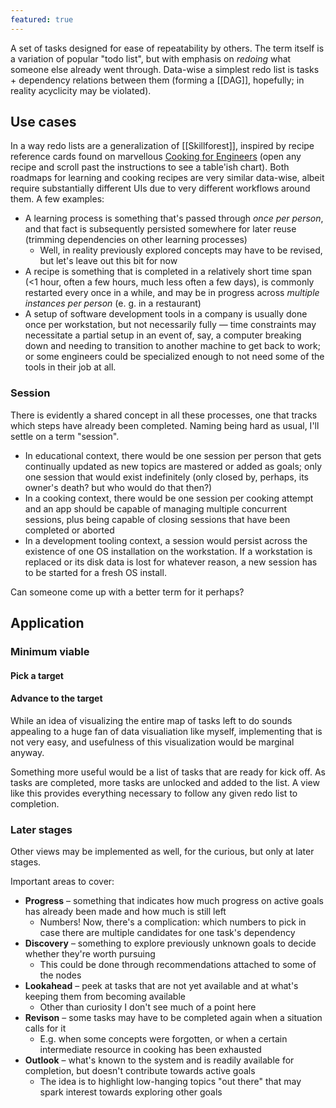 ```yaml
---
featured: true
---
```


A set of tasks designed for ease of repeatability by others. The term itself is a variation of popular "todo list", but with emphasis on *redoing* what someone else already went through. Data-wise a simplest redo list is tasks + dependency relations between them (forming a [[DAG]], hopefully; in reality acyclicity may be violated).

## Use cases

In a way redo lists are a generalization of [[Skillforest]], inspired by recipe reference cards found on marvellous [Cooking for Engineers](http://www.cookingforengineers.com/) (open any recipe and scroll past the instructions to see a table'ish chart). Both roadmaps for learning and cooking recipes are very similar data-wise, albeit require substantially different UIs due to very different workflows around them. A few examples:

* A learning process is something that's passed through *once per person*, and that fact is subsequently persisted somewhere for later reuse (trimming dependencies on other learning processes)
    * Well, in reality previously explored concepts may have to be revised, but let's leave out this bit for now
* A recipe is something that is completed in a relatively short time span (<1 hour, often a few hours, much less often a few days), is commonly restarted every once in a while, and may be in progress across *multiple instances per person* (e. g. in a restaurant)
* A setup of software development tools in a company is usually done once per workstation, but not necessarily fully — time constraints may necessitate a partial setup in an event of, say, a computer breaking down and needing to transition to another machine to get back to work; or some engineers could be specialized enough to not need some of the tools in their job at all.

### Session

There is evidently a shared concept in all these processes, one that tracks which steps have already been completed. Naming being hard as usual, I'll settle on a term "session".

* In educational context, there would be one session per person that gets continually updated as new topics are mastered or added as goals; only one session that would exist indefinitely (only closed by, perhaps, its owner's death? but who would do that then?)
* In a cooking context, there would be one session per cooking attempt and an app should be capable of managing multiple concurrent sessions, plus being capable of closing sessions that have been completed or aborted
* In a development tooling context, a session would persist across the existence of one OS installation on the workstation. If a workstation is replaced or its disk data is lost for whatever reason, a new session has to be started for a fresh OS install.

Can someone come up with a better term for it perhaps?

## Application

### Minimum viable

#### Pick a target

#### Advance to the target

While an idea of visualizing the entire map of tasks left to do sounds appealing to a huge fan of data visualiation like myself, implementing that is not very easy, and usefulness of this visualization would be marginal anyway.

Something more useful would be a list of tasks that are ready for kick off. As tasks are completed, more tasks are unlocked and added to the list. A view like this provides everything necessary to follow any given redo list to completion.

### Later stages

Other views may be implemented as well, for the curious, but only at later stages.

Important areas to cover:

* **Progress** – something that indicates how much progress on active goals has already been made and how much is still left
    * Numbers! Now, there's a complication: which numbers to pick in case there are multiple candidates for one task's dependency
* **Discovery** – something to explore previously unknown goals to decide whether they're worth pursuing
    * This could be done through recommendations attached to some of the nodes
* **Lookahead** – peek at tasks that are not yet available and at what's keeping them from becoming available
    * Other than curiosity I don't see much of a point here
* **Revison** – some tasks may have to be completed again when a situation calls for it
    * E.g. when some concepts were forgotten, or when a certain intermediate resource in cooking has been exhausted
* **Outlook** – what's known to the system and is readily available for completion, but doesn't contribute towards active goals
    * The idea is to highlight low-hanging topics "out there" that may spark interest towards exploring other goals